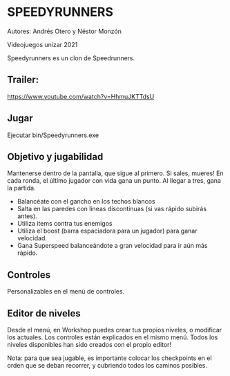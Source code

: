 # SPEEDYRUNNERS
Autores: Andrés Otero y Néstor Monzón

Videojuegos unizar 2021

Speedyrunners es un clon de Speedrunners.

## Trailer:
https://www.youtube.com/watch?v=HhmuJKTTdsU

## Jugar
Ejecutar bin/Speedyrunners.exe

## Objetivo y jugabilidad
Mantenerse dentro de la pantalla, que sigue al primero. Si sales, mueres!
En cada ronda, el último jugador con vida gana un punto. Al llegar a tres, gana la partida.

- Balancéate con el gancho en los techos blancos
- Salta en las paredes con lineas discontinuas (si vas rápido subirás antes).
- Utiliza items contra tus enemigos
- Utiliza el boost (barra espaciadora para un jugador) para ganar velocidad.
- Gana Superspeed balanceándote a gran velocidad para ir aún más rápido.

## Controles
Personalizables en el menú de controles.

## Editor de niveles
Desde el menú, en Workshop puedes crear tus propios niveles, o modificar los actuales.
Los controles están explicados en el mismo menú.
Todos los niveles disponibles han sido creados con el propio editor!

Nota: para que sea jugable, es importante colocar los checkpoints en el orden que
se deban recorrer, y cubriendo todos los caminos posibles.
